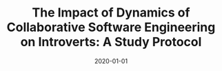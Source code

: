 ---
title: "The Impact of Dynamics of Collaborative Software Engineering on Introverts: A Study Protocol"
collection: publications
category: conferences
permalink: /publication/2020-01-01-The-Impact-of-Dynamics-of-Collaborative-Software-Engineering-on-Introverts-A-Study-Protocol
date: 2020-01-01
venue: 'In Proc. of MSR &apos;20: 17th International Conference on Mining Software Repositories, Seoul, Republic of Korea, 29-30 June, 2020'
paperurl: 'https://doi.org/10.1145/3379597.3387505'
citation: ' Ingrid Nunes,  Christoph Treude,  Fabio Calefato, &quot;The Impact of Dynamics of Collaborative Software Engineering on Introverts: A Study Protocol.&quot; <i>In Proc. of MSR &apos;20: 17th International Conference on Mining Software Repositories, Seoul, Republic of Korea, 29-30 June, 2020</i>, 2020. DOI: <a href="https://doi.org/10.1145/3379597.3387505">10.1145/3379597.3387505</a>.'
doi: 10.1145/3379597.3387505'
---